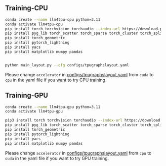  
## Training-CPU 


```bash
conda create --name llm4tpu-cpu python=3.11
conda activate llm4tpu-cpu
pip install torch torchvision torchaudio --index-url https://download.pytorch.org/whl/cpu
pip install pyg_lib torch_scatter torch_sparse torch_cluster torch_spline_conv -f https://data.pyg.org/whl/torch-2.1.0+cpu.html
pip install torch_geometric
pip install pytorch_lightning
pip install yacs
pip install matplotlib numpy pandas 


python main_layout.py --cfg configs/tpugraphslayout.yaml 
```

Please change `accelerator` in [configs/tpugraphslayout.yaml](https://github.com/danteisalive/tpugraph/blob/main/configs/tpugraphslayout.yaml#L36) from `cuda` to `cpu` in the yaml file if you want to try CPU training.

## Training-GPU 

```bash
conda create --name llm4tpu-gpu python=3.11
conda activate llm4tpu-gpu

pip3 install torch torchvision torchaudio --index-url https://download.pytorch.org/whl/cu118
pip install pyg_lib torch_scatter torch_sparse torch_cluster torch_spline_conv -f https://data.pyg.org/whl/torch-2.1.0+cu118.html
pip install torch_geometric
pip install pytorch_lightning
pip install yacs
pip install matplotlib numpy pandas 
```

Please change `accelerator` in [configs/tpugraphslayout.yaml](https://github.com/danteisalive/tpugraph/blob/main/configs/tpugraphslayout.yaml#L36) from `cpu` to `cuda` in the yaml file if you want to try GPU training.